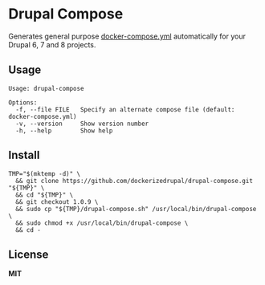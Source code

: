 # Drupal Compose

Generates general purpose [docker-compose.yml](https://docs.docker.com/compose/yml/) automatically for your Drupal 6, 7 and 8 projects.

## Usage

    Usage: drupal-compose
    
    Options:
      -f, --file FILE   Specify an alternate compose file (default: docker-compose.yml)
      -v, --version     Show version number
      -h, --help        Show help

## Install

    TMP="$(mktemp -d)" \
      && git clone https://github.com/dockerizedrupal/drupal-compose.git "${TMP}" \
      && cd "${TMP}" \
      && git checkout 1.0.9 \
      && sudo cp "${TMP}/drupal-compose.sh" /usr/local/bin/drupal-compose \
      && sudo chmod +x /usr/local/bin/drupal-compose \
      && cd -

## License

**MIT**
